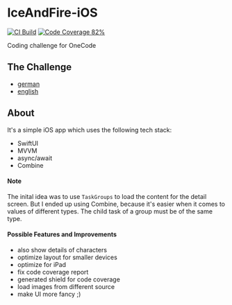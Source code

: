 # IceAndFire-iOS

[![CI Build](https://github.com/mr-casual/IceAndFire-iOS/actions/workflows/run_tests.yml/badge.svg)](https://github.com/irongut/CodeCoverageSummary/actions/workflows/ci-build.yml)
[![Code Coverage 82%](https://img.shields.io/badge/Code%20Coverage-82%25-success?style=flat)](https://github.com/mr-casual/IceAndFire-iOS)

Coding challenge for OneCode

## The Challenge
- [german](doc/Challenge-de.md)
- [english](doc/Challenge-en.md)

## About
It's a simple iOS app which uses the following tech stack:
- SwiftUI
- MVVM
- async/await
- Combine

#### Note
The inital idea was to use `TaskGroups` to load the content for the detail screen.
But I ended up using Combine, because it's easier when it comes to values of different types. The child task of a group must be of the same type.

#### Possible Features and Improvements

- also show details of characters
- optimize layout for smaller devices
- optimize for iPad
- fix code coverage report
- generated shield for code coverage
- load images from different source
- make UI more fancy ;)

